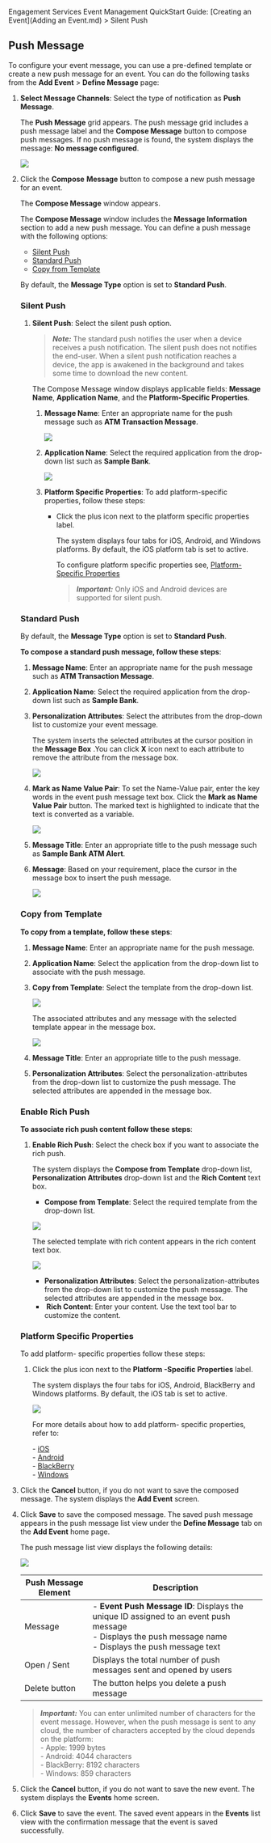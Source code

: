                               

Engagement Services Event Management QuickStart Guide: [Creating an Event](Adding an Event.md) > Silent Push

Push Message
------------

To configure your event message, you can use a pre-defined template or create a new push message for an event. You can do the following tasks from the **Add Event** > **Define Message** page:

1.  **Select Message Channels**: Select the type of notification as **Push Message**.
    
    The **Push Message** grid appears. The push message grid includes a push message label and the **Compose Message** button to compose push messages. If no push message is found, the system displays the message: **No message configured**.
    
    ![](Resources/Images/pushmsg1_593x375.png)
    
2.  Click the **Compose** **Message** button to compose a new push message for an event.
    
    The **Compose Message** window appears.
    
    The **Compose Message** window includes the **Message Information** section to add a new push message. You can define a push message with the following options:
    
    *   [Silent Push](#silent-push)
    *   [Standard Push](#standard-push)
    *   [Copy from Template](#copy-from-template)
    
    By default, the **Message Type** option is set to **Standard Push**.
    
    ### Silent Push
    
    1.  **Silent Push**: Select the silent push option.
        
        > **_Note:_** The standard push notifies the user when a device receives a push notification. The silent push does not notifies the end-user. When a silent push notification reaches a device, the app is awakened in the background and takes some time to download the new content.
        
        The Compose Message window displays applicable fields: **Message Name**, **Application Name**, and the **Platform-Specific Properties**.
        
        1.  **Message Name**: Enter an appropriate name for the push message such as **ATM Transaction Message**.
            
            ![](Resources/Images/pushmsg4_585x215.png)
            
        2.  **Application Name**: Select the required application from the drop-down list such as **Sample Bank**.

            ![](Resources/Images/appnamelist_513x114.png)

        3.  **Platform Specific Properties**: To add platform-specific properties, follow these steps:
            *   Click the plus icon next to the platform specific properties label.
                
                The system displays four tabs for iOS, Android, and Windows platforms. By default, the iOS platform tab is set to active.
                
                To configure platform specific properties see, [Platform-Specific Properties](#platform-specific-properties)
                
                > **_Important:_** Only iOS and Android devices are supported for silent push.
                
    
    ### Standard Push
    
    By default, the **Message Type** option is set to **Standard Push**.  
    
    **To compose a standard push message, follow these steps**:
    
    1.  **Message Name**: Enter an appropriate name for the push message such as **ATM Transaction Message**.
    2.  **Application Name**: Select the required application from the drop-down list such as **Sample Bank**.
    3.  **Personalization Attributes**: Select the attributes from the drop-down list to customize your event message.
        
        The system inserts the selected attributes at the cursor position in the **Message Box** .You can click **X** icon next to each attribute to remove the attribute from the message box.

        ![](Resources/Images/perlattr_550x174.png)

        
    4.  **Mark as Name Value Pair**: To set the Name-Value pair, enter the key words in the event push message text box. Click the **Mark as Name Value Pair** button. The marked text is highlighted to indicate that the text is converted as a variable.

        ![](Resources/Images/namvalpair_551x121.png)

    5.  **Message Title**: Enter an appropriate title to the push message such as **Sample Bank ATM Alert**.
    6.  **Message**: Based on your requirement, place the cursor in the message box to insert the push message.
        
        ![](Resources/Images/pushmsg2_656x510.png)
        
    
    ### Copy from Template
    
    **To copy from a template, follow these steps**:
    
    1.  **Message Name**: Enter an appropriate name for the push message.
    2.  **Application Name**: Select the application from the drop-down list to associate with the push message.
    3.  **Copy from Template**: Select the template from the drop-down list.
        
        ![](Resources/Images/copyfrtembas_540x139.png)
        
        The associated attributes and any message with the selected template appear in the message box.
        
        ![](Resources/Images/basicmsgbox_555x121.png)
        
    4.  **Message Title**: Enter an appropriate title to the push message.
    5.  **Personalization Attributes**: Select the personalization-attributes from the drop-down list to customize the push message. The selected attributes are appended in the message box.
    
    ### **Enable Rich Push**
    
    **To associate rich push content follow these steps**:
    
    1.  **Enable Rich Push**: Select the check box if you want to associate the rich push.
        
        The system displays the **Compose from Template** drop-down list, **Personalization Attributes** drop-down list and the **Rich Content** text box.

        
        *   **Compose from Template**: Select the required template from the drop-down list.
            
        
        ![](Resources/Images/richmsgddlist_515x114.png)

            
        The selected template with rich content appears in the rich content text box.
            
        ![](Resources/Images/richmsgbox_514x280.png)
            
        *   **Personalization Attributes**: Select the personalization-attributes from the drop-down list to customize the push message. The selected attributes are appended in the message box.
        *    **Rich Content**: Enter your content. Use the text tool bar to customize the content.
    
    ### Platform Specific Properties
    
    To add platform- specific properties follow these steps:
    
    1.  Click the plus icon next to the **Platform -Specific Properties** label.
        
        The system displays the four tabs for iOS, Android, BlackBerry and Windows platforms. By default, the iOS tab is set to active.
        
        ![](Resources/Images/plspprop.png)
        
        For more details about how to add platform- specific properties, refer to:
        
        \- [iOS](../../../Foundry/vms_console_user_guide/Content/Campaigns/camppushios.md)  
        \- [Android](../../../Foundry/vms_console_user_guide/Content/Campaigns/camp_push_android.md)  
        \- [BlackBerry](../../../Foundry/vms_console_user_guide/Content/Campaigns/camp_push_blackberry.md)  
        \- [Windows](../../../Foundry/vms_console_user_guide/Content/Campaigns/camp_push_window7and8.md)
        
3.  Click the **Cancel** button, if you do not want to save the composed message. The system displays the **Add Event** screen.
4.  Click **Save** to save the composed message. The saved push message appears in the push message list view under the **Define Message** tab on the **Add Event** home page.
    
    The push message list view displays the following details:
    
    ![](Resources/Images/pushlistview_596x133.png)
    
    | Push Message Element | Description |
    | --- | --- |
    | Message | \- **Event Push Message ID**: Displays the unique ID assigned to an event push message<br>- Displays the push message name<br>- Displays the push message text |
    | Open / Sent | Displays the total number of push messages sent and opened by users |
    | Delete button | The button helps you delete a push message |
    
    > **_Important:_** You can enter unlimited number of characters for the event message. However, when the push message is sent to any cloud, the number of characters accepted by the cloud depends on the platform:  
    \- Apple: 1999 bytes  
    \- Android: 4044 characters  
    \- BlackBerry: 8192 characters  
    \- Windows: 859 characters
    
5.  Click the **Cancel** button, if you do not want to save the new event. The system displays the **Events** home screen.
6.  Click **Save** to save the event. The saved event appears in the **Events** list view with the confirmation message that the event is saved successfully.
